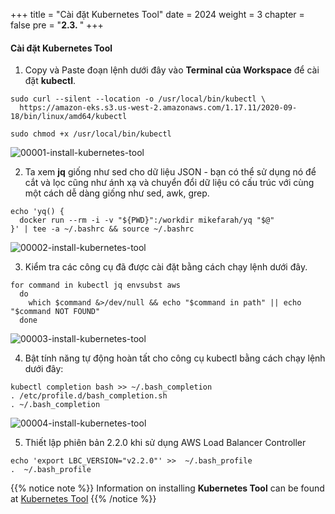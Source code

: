 +++
title = "Cài đặt Kubernetes Tool"
date = 2024
weight = 3
chapter = false
pre = "<b>2.3. </b>"
+++

#### Cài đặt Kubernetes Tool

1. Copy và Paste đoạn lệnh dưới đây vào **Terminal của Workspace** để cài đặt **kubectl**.
```
sudo curl --silent --location -o /usr/local/bin/kubectl \
  https://amazon-eks.s3.us-west-2.amazonaws.com/1.17.11/2020-09-18/bin/linux/amd64/kubectl

sudo chmod +x /usr/local/bin/kubectl
```
![00001-install-kubernetes-tool](/000062_CICDonEKS/images/2-preparation-steps/3-install-kubernetes-tool/00001-Install-Kubernetes-Tool.png?width=90pc)

2. Ta xem **jq** giống như sed cho dữ liệu JSON - bạn có thể sử dụng nó để cắt và lọc cũng như ánh xạ và chuyển đổi dữ liệu có cấu trúc với cùng một cách dễ dàng giống như sed, awk, grep.

```
echo 'yq() {
  docker run --rm -i -v "${PWD}":/workdir mikefarah/yq "$@"
}' | tee -a ~/.bashrc && source ~/.bashrc
```
![00002-install-kubernetes-tool](/000062_CICDonEKS/images/2-preparation-steps/3-install-kubernetes-tool/00002-Install-Kubernetes-Tool.png?width=90pc)

3. Kiểm tra các công cụ đã được cài đặt bằng cách chạy lệnh dưới đây.
```
for command in kubectl jq envsubst aws
  do
    which $command &>/dev/null && echo "$command in path" || echo "$command NOT FOUND"
  done
```
![00003-install-kubernetes-tool](/000062_CICDonEKS/images/2-preparation-steps/3-install-kubernetes-tool/00003-Install-Kubernetes-Tool.png?width=90pc)

4. Bật tính năng tự động hoàn tất cho công cụ kubectl bằng cách chạy lệnh dưới đây:
```
kubectl completion bash >> ~/.bash_completion
. /etc/profile.d/bash_completion.sh
. ~/.bash_completion
```
![00004-install-kubernetes-tool](/000062_CICDonEKS/images/2-preparation-steps/3-install-kubernetes-tool/00004-Install-Kubernetes-Tool.png?width=90pc)


5. Thiết lập phiên bản 2.2.0 khi sử dụng AWS Load Balancer Controller
```
echo 'export LBC_VERSION="v2.2.0"' >>  ~/.bash_profile
.  ~/.bash_profile

```


{{% notice note %}}
Information on installing **Kubernetes Tool** can be found at [Kubernetes Tool](https://docs.aws.amazon.com/eks/latest/userguide/install-kubectl.html)
{{% /notice %}}

